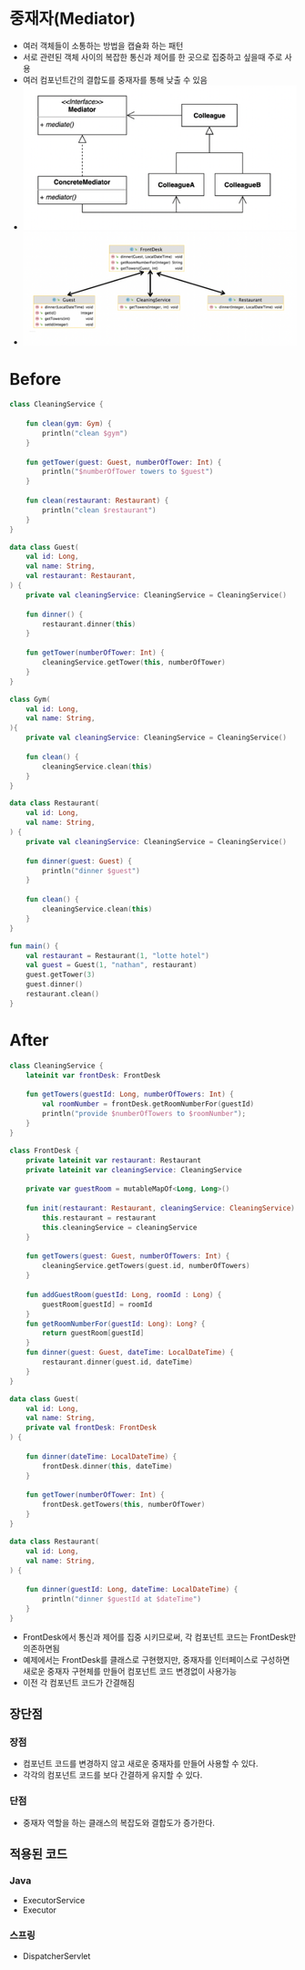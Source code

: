 # 중재자(Mediator)
- 여러 객체들이 소통하는 방법을 캡슐화 하는 패턴
- 서로 관련된 객체 사이의 복잡한 통신과 제어를 한 곳으로 집중하고 싶을때 주로 사용
- 여러 컴포넌트간의 결합도를 중재자를 통해 낮출 수 있음
- ![img.png](mediator-pattern.png)
- ![img2.png](image_2.png)

# Before
```kotlin
class CleaningService {

    fun clean(gym: Gym) {
        println("clean $gym")
    }

    fun getTower(guest: Guest, numberOfTower: Int) {
        println("$numberOfTower towers to $guest")
    }

    fun clean(restaurant: Restaurant) {
        println("clean $restaurant")
    }
}
```
```kotlin
data class Guest(
    val id: Long,
    val name: String,
    val restaurant: Restaurant,
) {
    private val cleaningService: CleaningService = CleaningService()

    fun dinner() {
        restaurant.dinner(this)
    }

    fun getTower(numberOfTower: Int) {
        cleaningService.getTower(this, numberOfTower)
    }
}
```
```kotlin
class Gym(
    val id: Long,
    val name: String,
){
    private val cleaningService: CleaningService = CleaningService()

    fun clean() {
        cleaningService.clean(this)
    }
}
```
```kotlin
data class Restaurant(
    val id: Long,
    val name: String,
) {
    private val cleaningService: CleaningService = CleaningService()

    fun dinner(guest: Guest) {
        println("dinner $guest")
    }

    fun clean() {
        cleaningService.clean(this)
    }
}
```
```kotlin
fun main() {
    val restaurant = Restaurant(1, "lotte hotel")
    val guest = Guest(1, "nathan", restaurant)
    guest.getTower(3)
    guest.dinner()
    restaurant.clean()
}
```


# After

```kotlin
class CleaningService {
    lateinit var frontDesk: FrontDesk

    fun getTowers(guestId: Long, numberOfTowers: Int) {
        val roomNumber = frontDesk.getRoomNumberFor(guestId)
        println("provide $numberOfTowers to $roomNumber");
    }
}
```
```kotlin
class FrontDesk {
    private lateinit var restaurant: Restaurant
    private lateinit var cleaningService: CleaningService

    private var guestRoom = mutableMapOf<Long, Long>()

    fun init(restaurant: Restaurant, cleaningService: CleaningService) {
        this.restaurant = restaurant
        this.cleaningService = cleaningService
    }

    fun getTowers(guest: Guest, numberOfTowers: Int) {
        cleaningService.getTowers(guest.id, numberOfTowers)
    }

    fun addGuestRoom(guestId: Long, roomId : Long) {
        guestRoom[guestId] = roomId
    }
    fun getRoomNumberFor(guestId: Long): Long? {
        return guestRoom[guestId]
    }
    fun dinner(guest: Guest, dateTime: LocalDateTime) {
        restaurant.dinner(guest.id, dateTime)
    }
}
```
```kotlin
data class Guest(
    val id: Long,
    val name: String,
    private val frontDesk: FrontDesk
) {

    fun dinner(dateTime: LocalDateTime) {
        frontDesk.dinner(this, dateTime)
    }

    fun getTower(numberOfTower: Int) {
        frontDesk.getTowers(this, numberOfTower)
    }
}
```
```kotlin
data class Restaurant(
    val id: Long,
    val name: String,
) {

    fun dinner(guestId: Long, dateTime: LocalDateTime) {
        println("dinner $guestId at $dateTime")
    }
}
```
- FrontDesk에서 통신과 제어를 집중 시키므로써, 각 컴포넌트 코드는 FrontDesk만 의존하면됨
- 예제에서는 FrontDesk를 클래스로 구현했지만, 중재자를 인터페이스로 구성하면 새로운 중재자 구현체를 만들어 컴포넌트 코드 변경없이 사용가능
- 이전 각 컴포넌트 코드가 간결해짐

## 장단점

### 장점
- 컴포넌트 코드를 변경하지 않고 새로운 중재자를 만들어 사용할 수 있다.
- 각각의 컴포넌트 코드를 보다 간결하게 유지할 수 있다.
### 단점
- 중재자 역할을 하는 클래스의 복잡도와 결합도가 증가한다.

## 적용된 코드
### Java
- ExecutorService
- Executor
### 스프링
- DispatcherServlet

